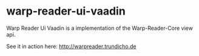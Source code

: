 # warp-reader-ui-vaadin
Warp Reader Ui Vaadin is a implementation of the Warp-Reader-Core view api.

See it in action here:
http://warpreader.trundicho.de
